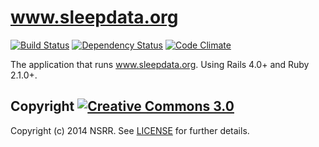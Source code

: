 www.sleepdata.org
=================

[![Build Status](https://travis-ci.org/nsrr/www.sleepdata.org.png?branch=master)](https://travis-ci.org/nsrr/www.sleepdata.org)
[![Dependency Status](https://gemnasium.com/nsrr/www.sleepdata.org.png)](https://gemnasium.com/nsrr/www.sleepdata.org)
[![Code Climate](https://codeclimate.com/github/nsrr/www.sleepdata.org.png)](https://codeclimate.com/github/nsrr/www.sleepdata.org)

The application that runs www.sleepdata.org. Using Rails 4.0+ and Ruby 2.1.0+.

## Copyright [![Creative Commons 3.0](http://i.creativecommons.org/l/by-nc-sa/3.0/80x15.png)](http://creativecommons.org/licenses/by-nc-sa/3.0)

Copyright (c) 2014 NSRR. See [LICENSE](https://github.com/nsrr/www.sleepdata.org/blob/master/LICENSE) for further details.
